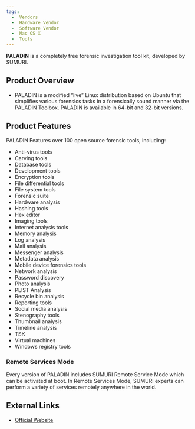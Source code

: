 ```yaml
---
tags:
  -  Vendors
  -  Hardware Vendor
  -  Software Vendor
  -  Mac OS X 
  -  Tools
---
```


**PALADIN** is a completely free forensic investigation tool kit,
developed by SUMURI.

## Product Overview

- PALADIN is a modified “live” Linux distribution based on Ubuntu that
  simplifies various forensics tasks in a forensically sound manner via
  the PALADIN Toolbox. PALADIN is available in 64-bit and 32-bit
  versions.

## Product Features

PALADIN Features over 100 open source forensic tools, including:

- Anti-virus tools
- Carving tools
- Database tools
- Development tools
- Encryption tools
- File differential tools
- File system tools
- Forensic suite
- Hardware analysis
- Hashing tools
- Hex editor
- Imaging tools
- Internet analysis tools
- Memory analysis
- Log analysis
- Mail analysis
- Messenger analysis
- Metadata analysis
- Mobile device forensics tools
- Network analysis
- Password discovery
- Photo analysis
- PLIST Analysis
- Recycle bin analysis
- Reporting tools
- Social media analysis
- Stenography tools
- Thumbnail analysis
- Timeline analysis
- TSK
- Virtual machines
- Windows registry tools

### Remote Services Mode

Every version of PALADIN includes SUMURI Remote Service Mode which can
be activated at boot. In Remote Services Mode, SUMURI experts can
perform a variety of services remotely anywhere in the world.

## External Links

- [Official Website](https://sumuri.com/software/paladin/)